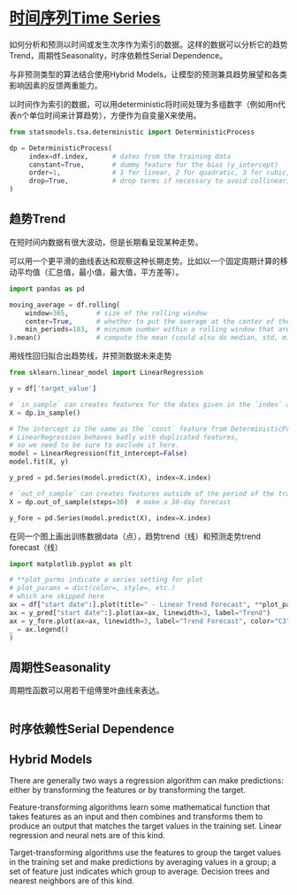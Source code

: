 # [时间序列Time Series](https://www.kaggle.com/learn/time-series "")

如何分析和预测以时间或发生次序作为索引的数据。这样的数据可以分析它的趋势Trend，周期性Seasonality，时序依赖性Serial Dependence。

与非预测类型的算法结合使用Hybrid Models，让模型的预测兼具趋势展望和各类影响因素的反馈两重能力。

以时间作为索引的数据，可以用deterministic将时间处理为多组数字（例如用n代表n个单位时间来计算趋势），方便作为自变量X来使用。
```Python
from statsmodels.tsa.deterministic import DeterministicProcess

dp = DeterministicProcess(
     index=df.index,      # dates from the training data
     constant=True,       # dummy feature for the bias (y_intercept)
     order=1,             # 1 for linear, 2 for quadratic, 3 for cubic, and so on.
     drop=True,           # drop terms if necessary to avoid collinearity
)
```
## 趋势Trend
在短时间内数据有很大波动，但是长期看呈现某种走势。

可以用一个更平滑的曲线表达和观察这种长期走势。比如以一个固定周期计算的移动平均值（汇总值，最小值，最大值，平方差等）。

```Python
import pandas as pd

moving_average = df.rolling(
    window=365,       # size of the rolling window
    center=True,      # whether to put the average at the center of the window
    min_periods=183,  # minimum number within a rolling window that are required to have a non-NaN result
).mean()              # compute the mean (could also do median, std, min, max, ...)
```
用线性回归拟合出趋势线，并预测数据未来走势
```Python
from sklearn.linear_model import LinearRegression

y = df['target_value']

# `in_sample` can creates features for the dates given in the `index` argument
X = dp.in_sample()    

# The intercept is the same as the `const` feature from DeterministicProcess.
# LinearRegression behaves badly with duplicated features,
# so we need to be sure to exclude it here.
model = LinearRegression(fit_intercept=False)
model.fit(X, y)

y_pred = pd.Series(model.predict(X), index=X.index)

# `out_of_sample` can creates features outside of the period of the training data
X = dp.out_of_sample(steps=30)  # make a 30-day forecast

y_fore = pd.Series(model.predict(X), index=X.index) 
```

在同一个图上画出训练数据data（点），趋势trend（线）和预测走势trend forecast（线）
```python
import matplotlib.pyplot as plt

# **plot_parms indicate a series setting for plot
# plot_params = dict(color=, style=, etc.)
# which are skipped here
ax = df["start date":].plot(title=" - Linear Trend Forecast", **plot_params)
ax = y_pred["start date":].plot(ax=ax, linewidth=3, label="Trend")
ax = y_fore.plot(ax=ax, linewidth=3, label="Trend Forecast", color="C3")
_ = ax.legend()
)
```

## 周期性Seasonality
周期性函数可以用若干组傅里叶曲线来表达。

```Python

```

## 时序依赖性Serial Dependence

## Hybrid Models
There are generally two ways a regression algorithm can make predictions: either by transforming the features or by transforming the target. 

Feature-transforming algorithms learn some mathematical function that takes features as an input and then combines and transforms them to produce an output that matches the target values in the training set. Linear regression and neural nets are of this kind.

Target-transforming algorithms use the features to group the target values in the training set and make predictions by averaging values in a group; a set of feature just indicates which group to average. Decision trees and nearest neighbors are of this kind.
